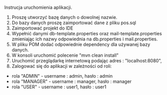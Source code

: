 Instrucja uruchomienia aplikacji.

1) Proszę utworzyć bazę danych o dowolnej nazwie.
2) Do bazy danych proszę zaimportować dane z pliku pos.sql
3) Zaimportować projekt do IDE
4) Wypełnić danymi db-template.properties oraz mail-template.properties zmieniając ich nazwy odpowiednia na db.properties i mail.properties.
5) W pliku POM dodać odpowiednie dependency dla używanej bazy danych.
6) W konsoli uruchomić polecenie "mvn clean install"
7) Uruchomić przeglądarkę internetową podając adres : "localhost:8080",
8) Zalogować się do aplikacji w zależności od roli:
 - rola "ADMIN" - username : admin, hasło : admin
 - rola "MANAGER" - username : manager, hasło : manager
 - rola "USER" - username : user1, hasło : user1
